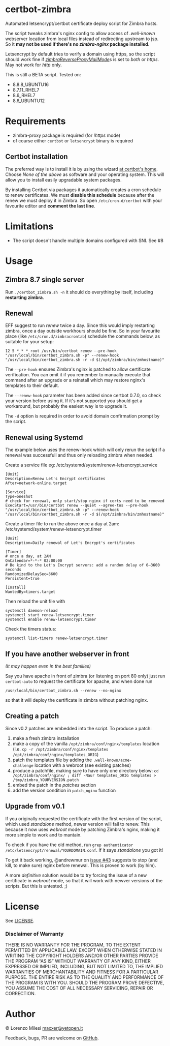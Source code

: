 # certbot-zimbra
Automated letsencrypt/certbot certificate deploy script for Zimbra hosts.

The script tweaks zimbra's nginx config to allow access of *.well-known* webserver location from local files instead of redirecting upstream to jsp. So it **may not be used if there's no *zimbra-nginx* package installed**.

Letsencrypt by default tries to verify a domain using https, so the script should work fine if [*zimbraReverseProxyMailMode*](https://wiki.zimbra.com/wiki/Enabling_Zimbra_Proxy_and_memcached#Protocol_Requirements_Including_HTTPS_Redirect)s is set to *both* or *https*. May not work for *http* only.

This is still a BETA script. Tested on:
* 8.8.8_UBUNTU16
* 8.7.11_RHEL7
* 8.6_RHEL7
* 8.6_UBUNTU12

# Requirements

* zimbra-proxy package is required (for !*https* mode)
* of course either `certbot` or `letsencrypt` binary is required

## Certbot installation

The preferred way is to install it is by using the wizard [at certbot's home](https://certbot.eff.org/). Choose *None of the above* as software and your operating system. This will allow you to install easily upgradable system packages.

By installing Certbot via packages it automatically creates a cron schedule to renew certificates. We must **disable this schedule** because after the renew we must deploy it in Zimbra. So open `/etc/cron.d/certbot` with your favourite editor and **comment the last line**.

# Limitations

* The script doesn't handle multiple domains configured with SNI. See #8

# Usage

## Zimbra 8.7 single server

Run
`./certbot_zimbra.sh -n`
it should do everything by itself, including **restarting zimbra**.

## Renewal

EFF suggest to run *renew* twice a day. Since this would imply restarting zimbra, once a day outside workhours should be fine. So in your favourite place (like `/etc/cron.d/zimbracrontab`) schedule the commands below, as suitable for your setup:

```
12 5 * * * root /usr/bin/certbot renew --pre-hook "/usr/local/bin/certbot_zimbra.sh -p" --renew-hook "/usr/local/bin/certbot_zimbra.sh -r -d $(/opt/zimbra/bin/zmhostname)"
```
The `--pre-hook` ensures Zimbra's nginx is patched to allow certificate verification. You can omit it if you remember to manually execute that command after an upgrade or
a reinstall which may restore nginx's templates to their default.

The `--renew-hook` parameter has been added since certbot 0.7.0, so check your version before using it. If it's not supported you should get a workaround, but probably the easiest way is to upgrade it.

The `-d` option is required in order to avoid domain confirmation prompt by the script.

## Renewal using Systemd
The example below uses the renew-hook which will only rerun the script if a renewal was successfull and thus only reloading zimbra when needed.

Create a service file eg: /etc/systemd/system/renew-letsencrypt.service

```
[Unit]
Description=Renew Let's Encrypt certificates
After=network-online.target

[Service]
Type=oneshot
# check for renewal, only start/stop nginx if certs need to be renewed
ExecStart=/usr/bin/certbot renew --quiet --agree-tos --pre-hook "/usr/local/bin/certbot_zimbra.sh -p" --renew-hook "/usr/local/bin/certbot_zimbra.sh -r -d $(/opt/zimbra/bin/zmhostname)"
```

Create a timer file to run the above once a day at 2am: /etc/systemd/system/renew-letsencrypt.timer

```
[Unit]
Description=Daily renewal of Let's Encrypt's certificates

[Timer]
# once a day, at 2AM
OnCalendar=*-*-* 02:00:00
# Be kind to the Let's Encrypt servers: add a random delay of 0–3600 seconds
RandomizedDelaySec=3600
Persistent=true

[Install]
WantedBy=timers.target
```

Then reload the unit file with
```
systemctl daemon-reload
systemctl start renew-letsencrypt.timer
systemctl enable renew-letsencrypt.timer
```

Check the timers status:
```
systemctl list-timers renew-letsencrypt.timer
```


## If you have another webserver in front

*(It may happen even in the best families)*

Say you have apache in front of zimbra (or listening on port 80 only) just run `certbot-auto` to request the certificate for apache, and when done run
```
/usr/local/bin/certbot_zimbra.sh --renew --no-nginx
```
so that it will deploy the certificate in zimbra without patching nginx.

## Creating a patch

Since v0.2 patches are embedded into the script. To produce a patch:

1. make a fresh zimbra installation
1. make a copy of the vanilla `/opt/zimbra/conf/nginx/templates` location (i.e. `cp -r /opt/zimbra/conf/nginx/templates /opt/zimbra/conf/nginx/templates_ORIG`)
1. patch the templates file by adding the `.well-known/acme-challenge` location with a webroot (see existing patches)
1. produce a patchfile, making sure to have only one directory below: `cd /opt/zimbra/conf/nginx/ ; diff -Naur templates_ORIG templates > /tmp/zimbra_YOURVERSION.patch`
1. embed the patch in the *patches* section
1. add the version condition in `patch_nginx` function

## Upgrade from v0.1

If you originally requested the certificate with the first version of the script, which used *standalone* method, newer version will fail to renew. This because it
now uses *webroot* mode by patching Zimbra's nginx, making it more simple to work and to mantain.

To check if you have the old method, run `grep authenticator /etc/letsencrypt/renewal/YOURDOMAIN.conf`. If it says *standalone* you got it!

To get it back working, @andrewmur on [issue #43](https://github.com/YetOpen/certbot-zimbra/issues/43#issuecomment-400018603) suggests to stop (and kill, to make sure) nginx
before renewal. This is proven to work (by  him).

A more *definitive* solution would be to try forcing the issue of a new certificate in *webroot* mode, so that it will work with newver versions of the scripts. But this is
untested. ;)


# License

See [LICENSE](LICENSE).

### Disclaimer of Warranty

THERE IS NO WARRANTY FOR THE PROGRAM, TO THE EXTENT PERMITTED BY APPLICABLE LAW. EXCEPT WHEN OTHERWISE STATED IN WRITING THE COPYRIGHT HOLDERS AND/OR OTHER PARTIES PROVIDE THE PROGRAM “AS IS” WITHOUT WARRANTY OF ANY KIND, EITHER EXPRESSED OR IMPLIED, INCLUDING, BUT NOT LIMITED TO, THE IMPLIED WARRANTIES OF MERCHANTABILITY AND FITNESS FOR A PARTICULAR PURPOSE. THE ENTIRE RISK AS TO THE QUALITY AND PERFORMANCE OF THE PROGRAM IS WITH YOU. SHOULD THE PROGRAM PROVE DEFECTIVE, YOU ASSUME THE COST OF ALL NECESSARY SERVICING, REPAIR OR CORRECTION.

# Author

&copy; Lorenzo Milesi <maxxer@yetopen.it>

Feedback, bugs, PR are welcome on [GitHub](https://github.com/yetopen/certbot-zimbra).
